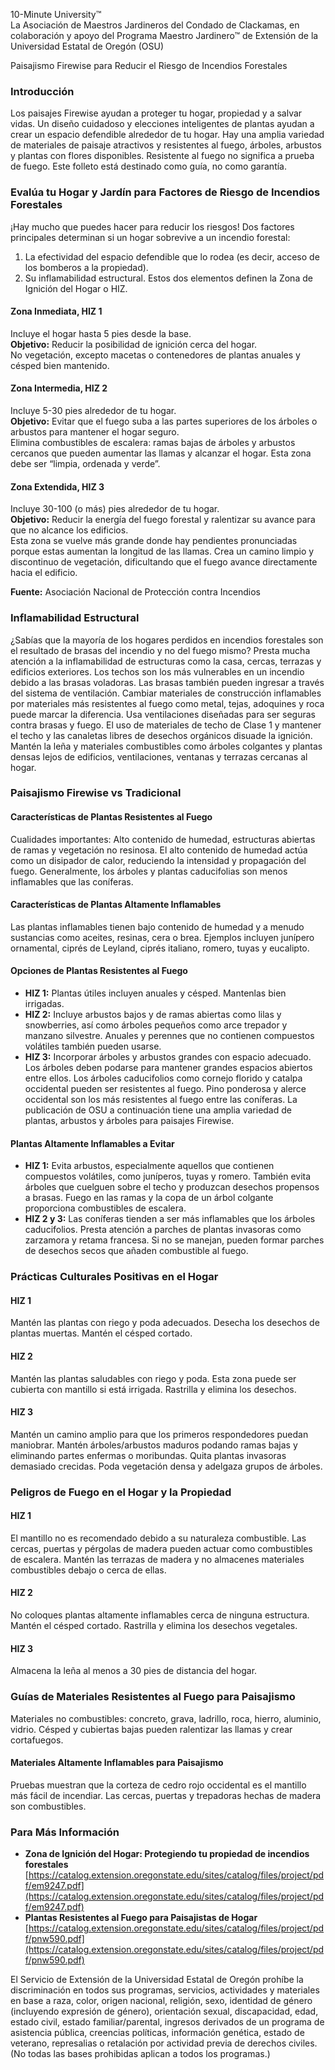 10-Minute University™  
La Asociación de Maestros Jardineros del Condado de Clackamas, en colaboración y apoyo del Programa Maestro Jardinero™ de Extensión de la Universidad Estatal de Oregón (OSU)  

Paisajismo Firewise para Reducir el Riesgo de Incendios Forestales  

### Introducción  
Los paisajes Firewise ayudan a proteger tu hogar, propiedad y a salvar vidas. Un diseño cuidadoso y elecciones inteligentes de plantas ayudan a crear un espacio defendible alrededor de tu hogar. Hay una amplia variedad de materiales de paisaje atractivos y resistentes al fuego, árboles, arbustos y plantas con flores disponibles. Resistente al fuego no significa a prueba de fuego. Este folleto está destinado como guía, no como garantía.  

### Evalúa tu Hogar y Jardín para Factores de Riesgo de Incendios Forestales  
¡Hay mucho que puedes hacer para reducir los riesgos! Dos factores principales determinan si un hogar sobrevive a un incendio forestal:  
1. La efectividad del espacio defendible que lo rodea (es decir, acceso de los bomberos a la propiedad).  
2. Su inflamabilidad estructural. Estos dos elementos definen la Zona de Ignición del Hogar o HIZ.  

#### Zona Inmediata, HIZ 1  
Incluye el hogar hasta 5 pies desde la base.  
**Objetivo:** Reducir la posibilidad de ignición cerca del hogar.  
No vegetación, excepto macetas o contenedores de plantas anuales y césped bien mantenido.  

#### Zona Intermedia, HIZ 2  
Incluye 5-30 pies alrededor de tu hogar.  
**Objetivo:** Evitar que el fuego suba a las partes superiores de los árboles o arbustos para mantener el hogar seguro.  
Elimina combustibles de escalera: ramas bajas de árboles y arbustos cercanos que pueden aumentar las llamas y alcanzar el hogar. Esta zona debe ser “limpia, ordenada y verde”.  

#### Zona Extendida, HIZ 3  
Incluye 30-100 (o más) pies alrededor de tu hogar.  
**Objetivo:** Reducir la energía del fuego forestal y ralentizar su avance para que no alcance los edificios.  
Esta zona se vuelve más grande donde hay pendientes pronunciadas porque estas aumentan la longitud de las llamas. Crea un camino limpio y discontinuo de vegetación, dificultando que el fuego avance directamente hacia el edificio.  

**Fuente:** Asociación Nacional de Protección contra Incendios  

### Inflamabilidad Estructural  
¿Sabías que la mayoría de los hogares perdidos en incendios forestales son el resultado de brasas del incendio y no del fuego mismo? Presta mucha atención a la inflamabilidad de estructuras como la casa, cercas, terrazas y edificios exteriores. Los techos son los más vulnerables en un incendio debido a las brasas voladoras. Las brasas también pueden ingresar a través del sistema de ventilación. Cambiar materiales de construcción inflamables por materiales más resistentes al fuego como metal, tejas, adoquines y roca puede marcar la diferencia. Usa ventilaciones diseñadas para ser seguras contra brasas y fuego. El uso de materiales de techo de Clase 1 y mantener el techo y las canaletas libres de desechos orgánicos disuade la ignición. Mantén la leña y materiales combustibles como árboles colgantes y plantas densas lejos de edificios, ventilaciones, ventanas y terrazas cercanas al hogar.  

### Paisajismo Firewise vs Tradicional  
#### Características de Plantas Resistentes al Fuego  
Cualidades importantes: Alto contenido de humedad, estructuras abiertas de ramas y vegetación no resinosa. El alto contenido de humedad actúa como un disipador de calor, reduciendo la intensidad y propagación del fuego. Generalmente, los árboles y plantas caducifolias son menos inflamables que las coníferas.  

#### Características de Plantas Altamente Inflamables  
Las plantas inflamables tienen bajo contenido de humedad y a menudo sustancias como aceites, resinas, cera o brea. Ejemplos incluyen junípero ornamental, ciprés de Leyland, ciprés italiano, romero, tuyas y eucalipto.  

#### Opciones de Plantas Resistentes al Fuego  
- **HIZ 1:** Plantas útiles incluyen anuales y césped. Mantenlas bien irrigadas.  
- **HIZ 2:** Incluye arbustos bajos y de ramas abiertas como lilas y snowberries, así como árboles pequeños como arce trepador y manzano silvestre. Anuales y perennes que no contienen compuestos volátiles también pueden usarse.  
- **HIZ 3:** Incorporar árboles y arbustos grandes con espacio adecuado. Los árboles deben podarse para mantener grandes espacios abiertos entre ellos. Los árboles caducifolios como cornejo florido y catalpa occidental pueden ser resistentes al fuego. Pino ponderosa y alerce occidental son los más resistentes al fuego entre las coníferas. La publicación de OSU a continuación tiene una amplia variedad de plantas, arbustos y árboles para paisajes Firewise.  

#### Plantas Altamente Inflamables a Evitar  
- **HIZ 1:** Evita arbustos, especialmente aquellos que contienen compuestos volátiles, como juníperos, tuyas y romero. También evita árboles que cuelguen sobre el techo y produzcan desechos propensos a brasas. Fuego en las ramas y la copa de un árbol colgante proporciona combustibles de escalera.  
- **HIZ 2 y 3:** Las coníferas tienden a ser más inflamables que los árboles caducifolios. Presta atención a parches de plantas invasoras como zarzamora y retama francesa. Si no se manejan, pueden formar parches de desechos secos que añaden combustible al fuego.  

### Prácticas Culturales Positivas en el Hogar  
#### HIZ 1  
Mantén las plantas con riego y poda adecuados. Desecha los desechos de plantas muertas. Mantén el césped cortado.  

#### HIZ 2  
Mantén las plantas saludables con riego y poda. Esta zona puede ser cubierta con mantillo si está irrigada. Rastrilla y elimina los desechos.  

#### HIZ 3  
Mantén un camino amplio para que los primeros respondedores puedan maniobrar. Mantén árboles/arbustos maduros podando ramas bajas y eliminando partes enfermas o moribundas. Quita plantas invasoras demasiado crecidas. Poda vegetación densa y adelgaza grupos de árboles.  

### Peligros de Fuego en el Hogar y la Propiedad  
#### HIZ 1  
El mantillo no es recomendado debido a su naturaleza combustible. Las cercas, puertas y pérgolas de madera pueden actuar como combustibles de escalera. Mantén las terrazas de madera y no almacenes materiales combustibles debajo o cerca de ellas.  

#### HIZ 2  
No coloques plantas altamente inflamables cerca de ninguna estructura. Mantén el césped cortado. Rastrilla y elimina los desechos vegetales.  

#### HIZ 3  
Almacena la leña al menos a 30 pies de distancia del hogar.  

### Guías de Materiales Resistentes al Fuego para Paisajismo  
Materiales no combustibles: concreto, grava, ladrillo, roca, hierro, aluminio, vidrio. Césped y cubiertas bajas pueden ralentizar las llamas y crear cortafuegos.  

#### Materiales Altamente Inflamables para Paisajismo  
Pruebas muestran que la corteza de cedro rojo occidental es el mantillo más fácil de incendiar. Las cercas, puertas y trepadoras hechas de madera son combustibles.  

### Para Más Información  
- **Zona de Ignición del Hogar: Protegiendo tu propiedad de incendios forestales**  
  [https://catalog.extension.oregonstate.edu/sites/catalog/files/project/pdf/em9247.pdf](https://catalog.extension.oregonstate.edu/sites/catalog/files/project/pdf/em9247.pdf)  
- **Plantas Resistentes al Fuego para Paisajistas de Hogar**  
  [https://catalog.extension.oregonstate.edu/sites/catalog/files/project/pdf/pnw590.pdf](https://catalog.extension.oregonstate.edu/sites/catalog/files/project/pdf/pnw590.pdf)  

El Servicio de Extensión de la Universidad Estatal de Oregón prohíbe la discriminación en todos sus programas, servicios, actividades y materiales en base a raza, color, origen nacional, religión, sexo, identidad de género (incluyendo expresión de género), orientación sexual, discapacidad, edad, estado civil, estado familiar/parental, ingresos derivados de un programa de asistencia pública, creencias políticas, información genética, estado de veterano, represalias o retalación por actividad previa de derechos civiles. (No todas las bases prohibidas aplican a todos los programas.)